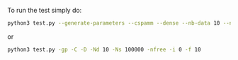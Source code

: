 To run the test simply do:
```bash
python3 test.py --generate-parameters --cspamm --dense --nb-data 10 --nb-samples 100000 --noise-free --initial-data 0 --final-data 10
```
or
```bash
python3 test.py -gp -C -D -Nd 10 -Ns 100000 -nfree -i 0 -f 10
```
